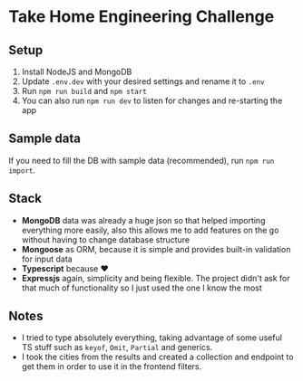 # Take Home Engineering Challenge
## Setup
1. Install NodeJS and MongoDB
2. Update `.env.dev` with your desired settings and rename it to `.env`
3. Run `npm run build` and `npm start`
4. You can also run `npm run dev` to listen for changes and re-starting the app

## Sample data
If you need to fill the DB with sample data (recommended), run `npm run import`.

## Stack
- **MongoDB** data was already a huge json so that helped importing everything more easily, also this allows me to add features on the go without having to change database structure
- **Mongoose** as ORM, because it is simple and provides built-in validation for input data
- **Typescript** because ❤️
- **Expressjs** again, simplicity and being flexible. The project didn't ask for that much of functionality so I just used the one I know the most

## Notes
- I tried to type absolutely everything, taking advantage of some useful TS stuff such as `keyof`, `Omit`, `Partial` and generics.
- I took the cities from the results and created a collection and endpoint to get them in order to use it in the frontend filters.